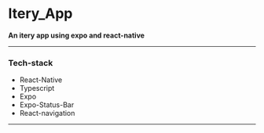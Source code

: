 # Itery_App

**An itery app using expo and react-native**

---

### Tech-stack

- React-Native
- Typescript
- Expo
- Expo-Status-Bar
- React-navigation

---

